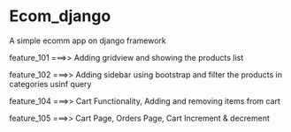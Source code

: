 # Ecom_django
A simple ecomm app on django framework

feature_101 ===>> Adding gridview and showing the products list


feature_102 ===>> Adding sidebar using bootstrap and filter the products in categories usinf query


feature_104 ===>> Cart Functionality, Adding and removing items from cart

feature_105 ===>> Cart Page, Orders Page, Cart Increment & decrement 


